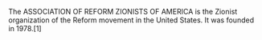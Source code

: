 The ASSOCIATION OF REFORM ZIONISTS OF AMERICA is the Zionist organization of the Reform movement in the United States. It was founded in 1978.[1]
